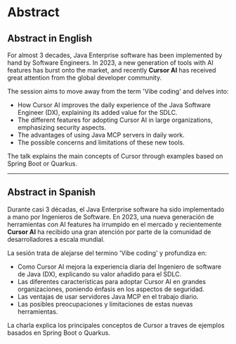 # Abstract

## Abstract in English

For almost 3 decades, Java Enterprise software has been implemented by hand by Software Engineers. In 2023, a new generation of tools with AI features has burst onto the market, and recently **Cursor AI** has received great attention from the global developer community.

The session aims to move away from the term 'Vibe coding' and delves into:

- How Cursor AI improves the daily experience of the Java Software Engineer (DX), explaining its added value for the SDLC.
- The different features for adopting Cursor AI in large organizations, emphasizing security aspects.
- The advantages of using Java MCP servers in daily work.
- The possible concerns and limitations of these new tools.

The talk explains the main concepts of Cursor through examples based on Spring Boot or Quarkus.

---

## Abstract in Spanish

Durante casi 3 décadas, el Java Enterprise software ha sido implementado a mano por Ingenieros de Software. En 2023, una nueva generación de herramientas con AI features ha irrumpido en el mercado y recientemente **Cursor AI** ha recibido una gran atención por parte de la comunidad de desarrolladores a escala mundial.

La sesión trata de alejarse del termino 'Vibe coding' y profundiza en:

- Como Cursor AI mejora la experiencia diaria del Ingeniero de software de Java (DX), explicando su valor añadido para el SDLC.
- Las diferentes características para adoptar Cursor AI en grandes organizaciones, poniendo énfasis en los aspectos de seguridad.
- Las ventajas de usar servidores Java MCP en el trabajo diario.
- Las posibles preocupaciones y limitaciones de estas nuevas herramientas.

La charla explica los principales conceptos de Cursor a traves de ejemplos basados en Spring Boot o Quarkus.
